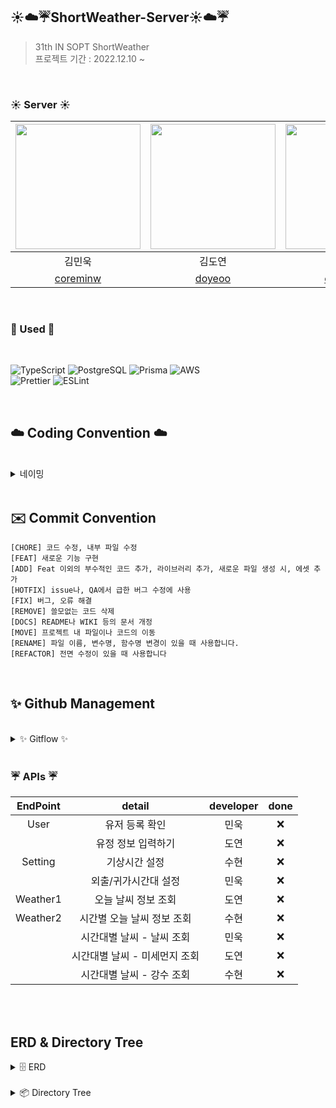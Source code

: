 ## ☀️☁️☔️ShortWeather-Server☀️☁️☔️

> 31th IN SOPT ShortWeather <br>
> 프로젝트 기간 : 2022.12.10 ~ 

<br>

### <strong> ☀️ Server ☀️ </strong>

| <img src="https://avatars.githubusercontent.com/u/82046935?v=4" width="200">|<img src="https://avatars.githubusercontent.com/u/81256252?v=4" width="200">|<img src="https://avatars.githubusercontent.com/u/70002218?v=4" width="200">|
| :-----------------------------------: | :-----------------------------------------------: | :-----------------------------------------------:
|                김민욱                 |                      김도연                       |                      강수현                       |
| [  coreminw ](https://github.com/coreminw) | [  doyeoo ](https://github.com/doyeoo) | [  onpyeong ](https://github.com/onpyeong) |

<br>

### <strong> 🏃 Used 🏃 </strong>
<br>
<p>
<img alt="TypeScript" src="https://img.shields.io/badge/typescript-%23007ACC.svg?style=for-the-badge&logo=typescript&logoColor=white"/>
<img alt="PostgreSQL" src="https://img.shields.io/badge/PostgreSQL-4169E1.svg?style=for-the-badge&logo=postgresql&logoColor=white"/>
<img alt="Prisma" src="https://img.shields.io/badge/Prisma-2D3748.svg?style=for-the-badge&logo=Prisma&logoColor=white"/>
<img alt="AWS" src="https://img.shields.io/badge/AWS-%23FF9900.svg?style=for-the-badge&logo=amazon-aws&logoColor=white"/><br>
<img alt="Prettier" src="https://img.shields.io/badge/Prettier-F7B93E.svg?style=for-the-badge&logo=Prettier&logoColor=black"/>
<img alt="ESLint" src="https://img.shields.io/badge/ESLint-4B32C3.svg?style=for-the-badge&logo=ESLint&logoColor=white"/>
</p>
  
<br>

## ☁️ Coding Convention ☁️
<br>
<details markdown="1">
<summary>네이밍</summary>

### DB

- DB 이름은 **UpperCamelCase**를 사용합니다.

<br>

### 함수, 변수, 타입
- 함수와 변수에는 **lowerCamelCase**를 사용합니다.
- 함수명은 동사로 시작합니다.
- 타입명은 **파스칼케이스**를 사용합니다.
  - interface이름에 I를 붙이지 않습니다.
- 기본 클래스 파일을 생성하거나 컴포넌트를 생성할 때는 약어 규칙에 따라 네이밍합니다.  

<br>

### 변수 네이밍

- `날씨` → weather
- `유저` → user 
- `배열을 담은 변수`→ ~s(복수형)
- `상태` → status 

---
</details>

<br>

## ✉️ Commit Convention

```
[CHORE] 코드 수정, 내부 파일 수정 
[FEAT] 새로운 기능 구현 
[ADD] Feat 이외의 부수적인 코드 추가, 라이브러리 추가, 새로운 파일 생성 시, 에셋 추가
[HOTFIX] issue나, QA에서 급한 버그 수정에 사용
[FIX] 버그, 오류 해결
[REMOVE] 쓸모없는 코드 삭제 
[DOCS] README나 WIKI 등의 문서 개정
[MOVE] 프로젝트 내 파일이나 코드의 이동 
[RENAME] 파일 이름, 변수명, 함수명 변경이 있을 때 사용합니다. 
[REFACTOR] 전면 수정이 있을 때 사용합니다 
```
<br>

## ✨ Github Management
<br>

<details>
<summary> ✨ Gitflow ✨ </summary>
<div markdown="1">  

```
1. Issue를 생성한다.
2. 깃 컨벤션에 맞게 Branch를 생성한다.
3. Add - Commit - Push - Pull Request 의 과정을 거친다.
4. Pull Request가 작성되면 작성자 이외의 다른 팀원이 Code Review를 한다.
5. Code Review가 완료되면 Pull Request 작성자가 develop Branch로 merge 한다.
6. merge된 Branch는 삭제한다.
7. 종료된 Issue와 Pull Request의 Label과 Project를 관리한다.
```
	
### 🌴 브랜치
---
#### 📌 브랜치 단위
- 브랜치 단위 = 이슈 단위 = PR단위

#### 📌 브랜치명
- 브랜치는 뷰 단위로 생성합니다.
- 브랜치 규칙 → feature/#이슈번호-탭-기능간략설명
- `ex) feature/#1-postLike`
- 탭이름 - Weather, User
- 공통적인 것 작업 - Global
    - feature/chore/fix/network

<br>
	
### 💡 이슈, PR 규칙
---
	
#### 📌 Issue명 = PR명
- [FEAT] - 기능 구현
- [FIX] - 버그 수정
- [REFACTOR] - 코드 리팩토링(결과물은 같지만 코드의 향상)
- [CHORE] - 수정
- [ADD] - 세팅 및 라이브러리 추가

</details>

<br>

### <strong> ☔️ APIs ☔️ </strong>
|   EndPoint   |               detail               | developer | done |
| :------: | :--------------------------------: | :-------: |:--: |
|   User  |       유저 등록 확인       |   민욱    |  ❌  |
|         |       유정 정보 입력하기       |   도연    |  ❌  |
|   Setting      |       기상시간 설정       |   수현    |  ❌  |
|         |       외출/귀가시간대 설정       |   민욱    |  ❌  |
|   Weather1   |       오늘 날씨 정보 조회       |   도연    |  ❌  |
|   Weather2   |       시간별 오늘 날씨 정보 조회       |   수현    |  ❌  |
|         |       시간대별 날씨 - 날씨 조회       |   민욱    |  ❌  |
|         |       시간대별 날씨 - 미세먼지 조회       |   도연    |  ❌  |
|         |       시간대별 날씨 - 강수 조회       |   수현    |  ❌  |

<br>



<br>

## <strong> ERD & Directory Tree</strong>
<details>
<summary>🗄 ERD</summary>
<img src="https://user-images.githubusercontent.com/82046935/210375222-d0b48e33-0555-466d-a526-8449eec7cfbd.png">

</details>
<br>
<details>
<summary>📦 Directory Tree</summary>

```
	
├── tsconfig.json
├── nodemone.json
├── package.json
└── src
    ├── config
    ├── controllers
    ├── interfaces
    ├── loaders
    ├── middleware
    ├── modules
    ├── routes
    ├── service
    └──  index.ts
└── test

```
</details>
<br>
